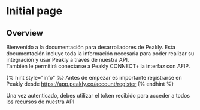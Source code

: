 # Initial page

## Overview

Bienvenido a la documentación para desarrolladores de Peakly. Esta documentación incluye toda la información necesaria para poder realizar su integración y usar Peakly a través de nuestra API.  
También le permitirá conectarse a Peakly CONNECT+ la interfaz con AFIP.

{% hint style="info" %}
 Antes de empezar es importante registrarse en Peakly desde https://app.peakly.co/account/register
{% endhint %}

Una vez autenticado, debes utilizar el token recibido para acceder a todos los recursos de nuestra API



